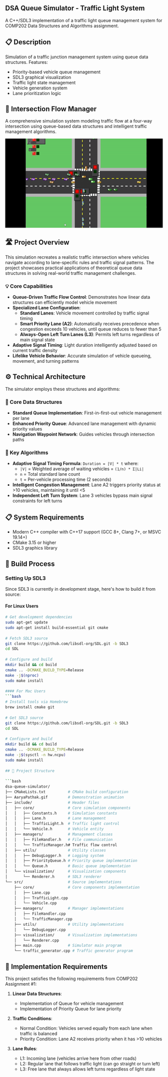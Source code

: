 ## DSA Queue Simulator - Traffic Light System


A C++/SDL3 implementation of a traffic light queue management system for COMP202 Data Structures and Algorithms assignment.

## 📋 Description
Simulation of a traffic junction management system using queue data structures. Features:
- Priority-based vehicle queue management
- SDL3 graphical visualization
- Traffic light state management
- Vehicle generation system
- Lane prioritization logic

## 🚥 Intersection Flow Manager

A comprehensive simulation system modeling traffic flow at a four-way intersection using queue-based data structures and intelligent traffic management algorithms.

![Simulation in Action](AaryaPathak.gif)

## 🛣️ Project Overview

This simulation recreates a realistic traffic intersection where vehicles navigate according to lane-specific rules and traffic signal patterns. The project showcases practical applications of theoretical queue data structures in solving real-world traffic management challenges.

### 💡 Core Capabilities

- **Queue-Driven Traffic Flow Control**: Demonstrates how linear data structures can efficiently model vehicle movement
- **Specialized Lane Configuration**:
  - **Standard Lanes**: Vehicle movement controlled by traffic signal timing
  - **Smart Priority Lane (A2)**: Automatically receives precedence when congestion exceeds 10 vehicles, until queue reduces to fewer than 5
  - **Always-Open Left Turn Lanes (L3)**: Permits left turns regardless of main signal state
- **Adaptive Signal Timing**: Light duration intelligently adjusted based on current traffic density
- **Lifelike Vehicle Behavior**: Accurate simulation of vehicle queueing, movement, and turning patterns

## ⚙️ Technical Architecture

The simulator employs these structures and algorithms:

### 🧩 Core Data Structures
- **Standard Queue Implementation**: First-in-first-out vehicle management per lane
- **Enhanced Priority Queue**: Advanced lane management with dynamic priority values
- **Navigation Waypoint Network**: Guides vehicles through intersection paths

### 🔄 Key Algorithms
- **Adaptive Signal Timing Formula**: `Duration = |V| * t` where:
  - `|V|` = Weighted average of waiting vehicles = `(1/n) * Σ|Li|`
  - `n` = Total standard lane count
  - `t` = Per-vehicle processing time (2 seconds)
- **Intelligent Congestion Management**: Lane A2 triggers priority status at >10 vehicles, maintaining it until <5
- **Independent Left Turn System**: Lane 3 vehicles bypass main signal constraints for left turns

## 📋 System Requirements

- Modern C++ compiler with C++17 support (GCC 8+, Clang 7+, or MSVC 19.14+)
- CMake 3.15 or higher
- SDL3 graphics library

## 🔨 Build Process

### Setting Up SDL3

Since SDL3 is currently in development stage, here's how to build it from source:

#### For Linux Users
```bash
# Get development dependencies
sudo apt-get update
sudo apt-get install build-essential git cmake

# Fetch SDL3 source
git clone https://github.com/libsdl-org/SDL.git -b SDL3
cd SDL

# Configure and build
mkdir build && cd build
cmake .. -DCMAKE_BUILD_TYPE=Release
make -j$(nproc)
sudo make install

#### For Mac Users
```bash
# Install tools via Homebrew
brew install cmake git

# Get SDL3 source
git clone https://github.com/libsdl-org/SDL.git -b SDL3
cd SDL

# Configure and build
mkdir build && cd build
cmake .. -DCMAKE_BUILD_TYPE=Release
make -j$(sysctl -n hw.ncpu)
sudo make install

## 📂 Project Structure

```bash
dsa-queue-simulator/
├── CMakeLists.txt          # CMake build configuration
├── AaryaPathak.gif         # Demonstration animation
├── include/                # Header files
│   ├── core/               # Core simulation components
│   │   ├── Constants.h     # Simulation constants
│   │   ├── Lane.h          # Lane management
│   │   ├── TrafficLight.h  # Traffic light control
│   │   └── Vehicle.h       # Vehicle entity
│   ├── managers/           # Management classes
│   │   ├── FileHandler.h   # File communication
│   │   └── TrafficManager.h# Traffic flow control
│   ├── utils/              # Utility classes
│   │   ├── DebugLogger.h   # Logging system
│   │   ├── PriorityQueue.h # Priority queue implementation
│   │   └── Queue.h         # Basic queue implementation
│   └── visualization/      # Visualization components
│       └── Renderer.h      # SDL3 renderer
└── src/                    # Source implementations
    ├── core/               # Core components implementation
    │   ├── Lane.cpp
    │   ├── TrafficLight.cpp
    │   └── Vehicle.cpp
    ├── managers/           # Manager implementations
    │   ├── FileHandler.cpp
    │   └── TrafficManager.cpp
    ├── utils/              # Utility implementations
    │   └── DebugLogger.cpp
    ├── visualization/      # Visualization implementations
    │   └── Renderer.cpp
    ├── main.cpp            # Simulator main program
    └── traffic_generator.cpp # Traffic generator program
```

## 📝 Implementation Requirements

This project satisfies the following requirements from COMP202 Assignment #1:

1. **Linear Data Structures**:
   - Implementation of Queue for vehicle management
   - Implementation of Priority Queue for lane priority
   
2. **Traffic Conditions**:
   - Normal Condition: Vehicles served equally from each lane when traffic is balanced
   - Priority Condition: Lane A2 receives priority when it has >10 vehicles
   
3. **Lane Rules**:
   - L1: Incoming lane (vehicles arrive here from other roads)
   - L2: Regular lane that follows traffic light (can go straight or turn left)
   - L3: Free lane that always allows left turns regardless of light state







